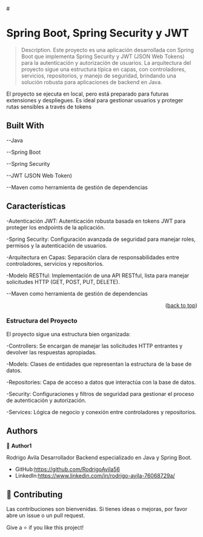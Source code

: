 #<a name="readme-top"></a>

# Spring Boot, Spring Security y JWT

> Description.
Este proyecto es una aplicación desarrollada con Spring Boot que implementa Spring Security y JWT (JSON Web Tokens) para la autenticación y autorización de usuarios. La arquitectura del proyecto sigue una estructura típica en capas, con controladores, servicios, repositorios, y manejo de seguridad, brindando una solución robusta para aplicaciones de backend en Java.

El proyecto se ejecuta en local, pero está preparado para futuras extensiones y despliegues. Es ideal para gestionar usuarios y proteger rutas sensibles a través de tokens

## Built With

--Java 


--Spring Boot


--Spring Security


--JWT (JSON Web Token)


--Maven como herramienta de gestión de dependencias


## Características

-Autenticación JWT: Autenticación robusta basada en tokens JWT para proteger los endpoints de la aplicación.


-Spring Security: Configuración avanzada de seguridad para manejar roles, permisos y la autenticación de usuarios.


-Arquitectura en Capas: Separación clara de responsabilidades entre controladores, servicios y repositorios.


-Modelo RESTful: Implementación de una API RESTful, lista para manejar solicitudes HTTP (GET, POST, PUT, DELETE).


--Maven como herramienta de gestión de dependencias

<p align="right">(<a href="#readme-top">back to top</a>)</p>

### Estructura del Proyecto
El proyecto sigue una estructura bien organizada:

-Controllers: Se encargan de manejar las solicitudes HTTP entrantes y devolver las respuestas apropiadas.

-Models: Clases de entidades que representan la estructura de la base de datos.

-Repositories: Capa de acceso a datos que interactúa con la base de datos.

-Security: Configuraciones y filtros de seguridad para gestionar el proceso de autenticación y autorización.

-Services: Lógica de negocio y conexión entre controladores y repositorios.

## Authors

👤 **Author1**

Rodrigo Avila
Desarrollador Backend especializado en Java y Spring Boot.

- GitHub:https://github.com/RodrigoAvila56
- LinkedIn:https://www.linkedin.com/in/rodrigo-avila-76068729a/

## 🤝 Contributing

Las contribuciones son bienvenidas. Si tienes ideas o mejoras, por favor abre un issue o un pull request.


Give a ⭐️ if you like this project!


